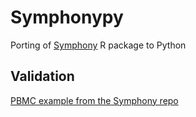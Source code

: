 # Symphonypy
Porting of [Symphony](https://github.com/immunogenomics/symphony) R package to Python


## Validation
[PBMC example from the Symphony repo](validation.ipynb)
